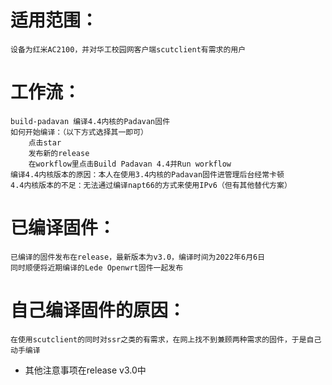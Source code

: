 # 适用范围：
    设备为红米AC2100，并对华工校园网客户端scutclient有需求的用户
# 工作流：
    build-padavan 编译4.4内核的Padavan固件
    如何开始编译：（以下方式选择其一即可）
        点击star
        发布新的release
        在workflow里点击Build Padavan 4.4并Run workflow
    编译4.4内核版本的原因：本人在使用3.4内核的Padavan固件进管理后台经常卡顿
    4.4内核版本的不足：无法通过编译napt66的方式来使用IPv6（但有其他替代方案）
# 已编译固件：
    已编译的固件发布在release，最新版本为v3.0，编译时间为2022年6月6日
    同时顺便将近期编译的Lede Openwrt固件一起发布
# 自己编译固件的原因：
    在使用scutclient的同时对ssr之类的有需求，在网上找不到兼顾两种需求的固件，于是自己动手编译
* 其他注意事项在release v3.0中
